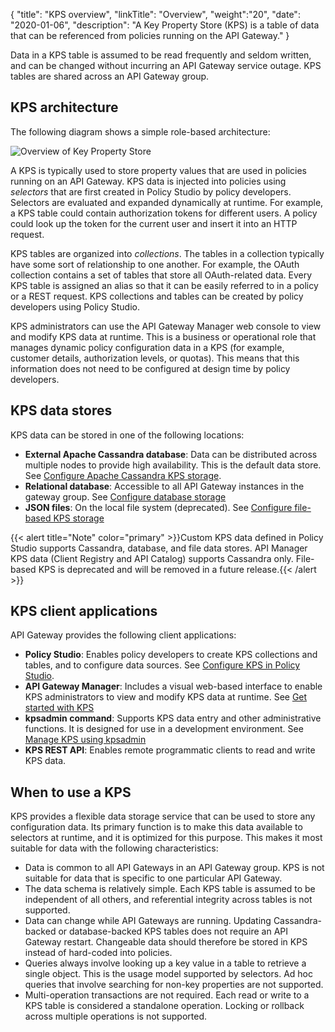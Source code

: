 {
"title": "KPS overview",
"linkTitle": "Overview",
"weight":"20",
"date": "2020-01-06",
"description": "A Key Property Store (KPS) is a table of data that can be referenced from policies running on the API Gateway."
}

Data in a KPS table is assumed to be read frequently and seldom written, and can be changed without incurring an API Gateway service outage. KPS tables are shared across an API Gateway group.

## KPS architecture

The following diagram shows a simple role-based architecture:

![Overview of Key Property Store](/Images/APIGatewayKPSUserGuide/kps_architecture.png)

A KPS is typically used to store property values that are used in policies running on an API Gateway. KPS data is injected into policies using _selectors_ that are first created in Policy Studio by policy developers. Selectors are evaluated and expanded dynamically at runtime. For example, a KPS table could contain authorization tokens for different users. A policy could look up the token for the current user and insert it into an HTTP request.

KPS tables are organized into _collections_. The tables in a collection typically have some sort of relationship to one another. For example, the OAuth collection contains a set of tables that store all OAuth-related data. Every KPS table is assigned an alias so that it can be easily referred to in a policy or a REST request. KPS collections and tables can be created by policy developers using Policy Studio.

KPS administrators can use the API Gateway Manager web console to view and modify KPS data at runtime. This is a business or operational role that manages dynamic policy configuration data in a KPS (for example, customer details, authorization levels, or quotas). This means that this information does not need to be configured at design time by policy developers.

## KPS data stores

KPS data can be stored in one of the following locations:

* **External Apache Cassandra database**: Data can be distributed across multiple nodes to provide high availability. This is the default data store. See [Configure Apache Cassandra KPS storage](/docs/apim_policydev/apigw_kps/configure_database_storage/#configure-apache-cassandra-kps-storage).
* **Relational database**: Accessible to all API Gateway instances in the gateway group. See [Configure database storage](/docs/apim_policydev/apigw_kps/configure_database_storage/)
* **JSON files**: On the local file system (deprecated). See [Configure file-based KPS storage](/docs/apim_policydev/apigw_kps/configure_database_storage/#configure-file-based-kps-storage)

{{< alert title="Note" color="primary" >}}Custom KPS data defined in Policy Studio supports Cassandra, database, and file data stores. API Manager KPS data (Client Registry and API Catalog) supports Cassandra only. File-based KPS is deprecated and will be removed in a future release.{{< /alert >}}

## KPS client applications

API Gateway provides the following client applications:

* **Policy Studio**: Enables policy developers to create KPS collections and tables, and to configure data sources. See [Configure KPS in Policy Studio](/docs/apim_policydev/apigw_kps/kps_configuration/).
* **API Gateway Manager**: Includes a visual web-based interface to enable KPS administrators to view and modify KPS data at runtime. See [Get started with KPS](/docs/apim_policydev/apigw_kps/get_started/)
* **kpsadmin command**: Supports KPS data entry and other administrative functions. It is designed for use in a development environment. See [Manage KPS using kpsadmin](/docs/apim_policydev/apigw_kps/how_to_use_kpsadmin_command/)
* **KPS REST API**: Enables remote programmatic clients to read and write KPS data.

## When to use a KPS

KPS provides a flexible data storage service that can be used to store any configuration data. Its primary function is to make this data available to selectors at runtime, and it is optimized for this purpose. This makes it most suitable for data with the following characteristics:

* Data is common to all API Gateways in an API Gateway group. KPS is not suitable for data that is specific to one particular API Gateway.
* The data schema is relatively simple. Each KPS table is assumed to be independent of all others, and referential integrity across tables is not supported.
* Data can change while API Gateways are running. Updating Cassandra-backed or database-backed KPS tables does not require an API Gateway restart. Changeable data should therefore be stored in KPS instead of hard-coded into policies.
* Queries always involve looking up a key value in a table to retrieve a single object. This is the usage model supported by selectors. Ad hoc queries that involve searching for non-key properties are not supported.
* Multi-operation transactions are not required. Each read or write to a KPS table is considered a standalone operation. Locking or rollback across multiple operations is not supported.
